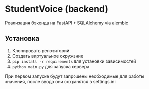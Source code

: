 # StudentVoice (backend)
Реализация бэкенда на FastAPI + SQLAlchemy via alembic

## Установка
1. Клонировать репозиторий
2. Создать виртуальное окружение
3. ```pip install -r requirements``` для установки зависимостей
4. ```python main.py``` для запуска сервера

При первом запуске будут запрошены необходимые для работы значения, после ввода они сохранятся в settings.ini